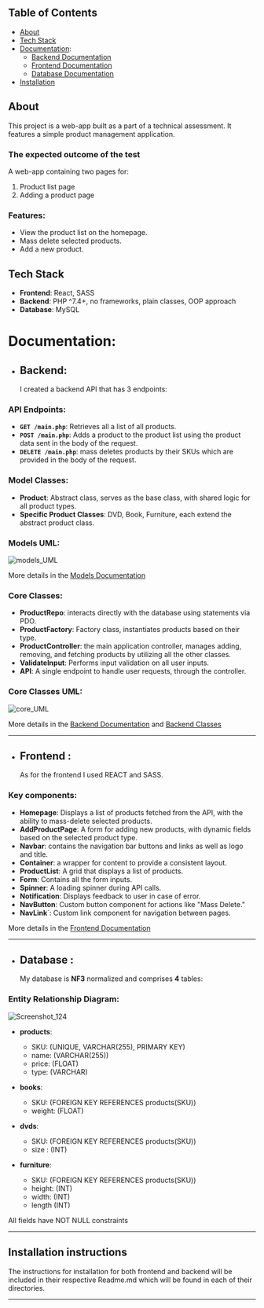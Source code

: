 
## Table of Contents

- [About](#about)
- [Tech Stack](#tech_stack)
- [Documentation](#documentation):
  - [Backend Documentation](#backend)
  - [Frontend Documentation](#frontend)
  - [Database Documentation](#database)
- [Installation](#installation-instructions)

## About <a name = "about"></a>

This project is a web-app built as a part of a technical assessment. It features a simple product management application.

### The expected outcome of the test

A web-app containing two pages for:

1. Product list page
2. Adding a product page

### Features: <a name = "features"></a>

- View the product list on the homepage.
- Mass delete selected products.
- Add a new product.

## Tech Stack <a name = "tech_stack"></a>

- **Frontend**: React, SASS
- **Backend**: PHP ^7.4+, no frameworks, plain classes, OOP approach
- **Database**: MySQL

# Documentation<a name = "documentation"></a>:

- ## Backend:<a name= "backend"></a>

  I created a backend API that has 3 endpoints:

### API Endpoints:

- **`GET /main.php`**: Retrieves all a list of all products.
- **`POST /main.php`**: Adds a product to the product list using the product data sent in the body of the request.
- **`DELETE /main.php`**: mass deletes products by their SKUs which are provided in the body of the request.

### **Model Classes**:

- **Product**: Abstract class, serves as the base class, with shared logic for all product types.
- **Specific Product Classes**: DVD, Book, Furniture, each extend the abstract product class.

### Models UML:

  ![models_UML](https://github.com/user-attachments/assets/0ab598be-b481-4902-ae90-4e0a5dc5f613)

More details in the [Models Documentation](./backend/src/models/README.md)

### **Core Classes**:

- **ProductRepo**: interacts directly with the database using statements via PDO.
- **ProductFactory**: Factory class, instantiates products based on their type.
- **ProductController**: the main application controller, manages adding, removing, and fetching products by utilizing all the other classes.
- **ValidateInput**: Performs input validation on all user inputs.
- **API**: A single endpoint to handle user requests, through the controller.

### Core Classes UML:

  ![core_UML](https://github.com/user-attachments/assets/27d25cea-3ce0-4993-952e-58e217cd12eb)

More details in the [Backend Documentation](./backend/README.md) and [Backend Classes](./backend/src/README.md)

<hr>

- ## Frontend <a name= "frontend"></a>:

  As for the frontend I used REACT and SASS.

### Key components:

  - **Homepage**: Displays a list of products fetched from the API, with the ability to mass-delete selected products.
  - **AddProductPage**: A form for adding new products, with dynamic fields based on the selected product type.
  - **Navbar**: contains the navigation bar buttons and links as well as logo and title.
  - **Container**: a wrapper for content to provide a consistent layout.
  - **ProductList**: A grid that displays a list of products.
  - **Form**: Contains all the form inputs.
  - **Spinner**: A loading spinner during API calls.
  - **Notification**: Displays feedback to user in case of error.
  - **NavButton**: Custom button component for actions like "Mass Delete."
  - **NavLink**`: Custom link component for navigation between pages.

More details in the [Frontend Documentation](./frontend/README.md)

<hr>

- ## Database <a name = "database"></a>:

  My database is **NF3** normalized and comprises **4** tables:

### Entity Relationship Diagram:

  ![Screenshot_124](https://github.com/user-attachments/assets/a33be4a4-f72d-4b52-aaf3-afd0bc2041b5)

  - **products**:

    - SKU: (UNIQUE, VARCHAR(255), PRIMARY KEY)
    - name: (VARCHAR(255))
    - price: (FLOAT)
    - type: (VARCHAR)

  - **books**:
    - SKU: (FOREIGN KEY REFERENCES products(SKU))
    - weight: (FLOAT)
  - **dvds**:
    - SKU: (FOREIGN KEY REFERENCES products(SKU))
    - size : (INT)
  - **furniture**:
    - SKU: (FOREIGN KEY REFERENCES products(SKU))
    - height: (INT)
    - width: (INT)
    - length (INT)

  All fields have NOT NULL constraints

<hr>

## Installation instructions <a name = "installation_instructions"></a>

The instructions for installation for both frontend and backend will be included in their respective Readme.md which will be found in each of their directories.

<hr>
